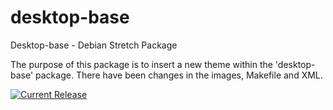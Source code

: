 # desktop-base
Desktop-base - Debian Stretch Package

The purpose of this package is to insert a new theme within the 'desktop-base' package.
There have been changes in the images, Makefile and XML.

[![Current Release](https://img.shields.io/github/release/resin-io/etcher.svg?style=flat-square)](https://etcher.io)

